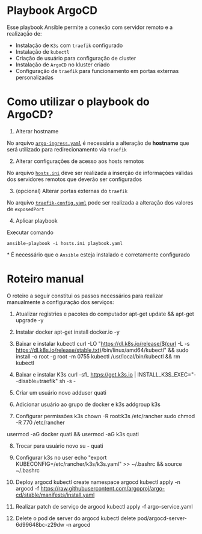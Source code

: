 # Playbook ArgoCD

Esse playbook Ansible permite a conexão com servidor remoto e a realização de:
- Instalação de `K3s` com `traefik` configurado
- Instalação de `kubectl`
- Criação de usuário para configuração de cluster
- Instalação de `ArgoCD` no kluster criado
- Configuração de `traefik` para funcionamento em portas externas personalizadas

# Como utilizar o playbook do ArgoCD?

1. Alterar hostname

No arquivo [`argo-ingress.yaml`](./argo-ingress.yaml) é necessária a alteração de **hostname** que será utilizado para redirecionamento via `traefik`

2. Alterar configurações de acesso aos hosts remotos

No arquivo [`hosts.ini`](./hosts.ini) deve ser realizada a inserção de informações válidas dos servidores remotos que deverão ser configurados

3. (opcional) Alterar portas externas do `traefik`

No arquivo [`traefik-config.yaml`](./traefik-config.yaml) pode ser realizada a alteração dos valores de `exposedPort`

4. Aplicar playbook

Executar comando
```shell
ansible-playbook -i hosts.ini playbook.yaml 
```
\* É necessário que o `Ansible` esteja instalado e corretamente configurado

# Roteiro manual

O roteiro a seguir constitui os passos necessários para realizar manualmente a configuração dos serviços:

1. Atualizar registries e pacotes do computador
apt-get update && apt-get upgrade -y

2. Instalar docker
apt-get install docker.io -y

3. Baixar e instalar kubectl
curl -LO "https://dl.k8s.io/release/$(curl -L -s https://dl.k8s.io/release/stable.txt)/bin/linux/amd64/kubectl" && sudo install -o root -g root -m 0755 kubectl /usr/local/bin/kubectl && rm kubectl

4. Baixar e instalar K3s
curl -sfL https://get.k3s.io | INSTALL_K3S_EXEC="--disable=traefik" sh -s -

5. Criar um usuário novo
adduser quati

6. Adicionar usuário ao grupo de docker e k3s
addgroup k3s

7. Configurar permissões k3s
chown -R root:k3s /etc/rancher
sudo chmod -R 770 /etc/rancher

usermod -aG docker quati && usermod -aG k3s quati

8. Trocar para usuário novo
su - quati

9. Configurar k3s no user
echo "export KUBECONFIG=/etc/rancher/k3s/k3s.yaml" >> ~/.bashrc && source ~/.bashrc

10. Deploy argocd
kubectl create namespace argocd
kubectl apply -n argocd -f https://raw.githubusercontent.com/argoproj/argo-cd/stable/manifests/install.yaml

11. Realizar patch de serviço de argocd
kubectl apply -f argo-service.yaml

12. Delete o pod de server do argocd
kubectl delete pod/argocd-server-6d99648bc-z29dw -n argocd
